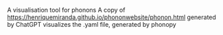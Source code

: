A visualisation tool for phonons
A copy of https://henriquemiranda.github.io/phononwebsite/phonon.html generated by ChatGPT
visualizes the .yaml file, generated by phonopy